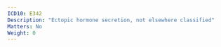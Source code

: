 ```yaml
---
ICD10: E342
Description: "Ectopic hormone secretion, not elsewhere classified"
Matters: No
Weight: 0
---
```


